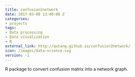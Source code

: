 ```yaml
---
title: confusion2network
date: 2017-03-08 13:40:00 Z
categories:
- projects
tags:
- Data processing
- Data visualization
- R
external_link: http://qutang.github.io/confusion2network/
icon: /images/data-science.svg
version: -1
---
```


R package to convert confusion matrix into a network graph.
